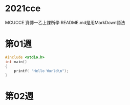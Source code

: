 # 2021cce
MCUCCE 資傳一乙上課所學
README.md是用MarkDown語法

# 第01週
```C
#include <stdio.h>
int main()
{
    printf( "Hello World\n");
}
```
# 第02週
